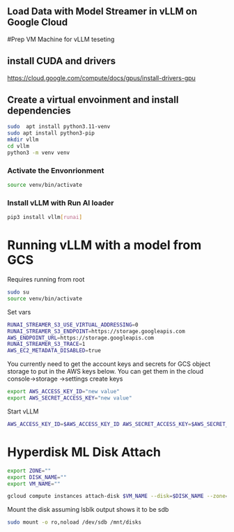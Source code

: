 ## Load Data with Model Streamer in vLLM on Google Cloud


#Prep VM Machine for vLLM teseting

## install CUDA and drivers
https://cloud.google.com/compute/docs/gpus/install-drivers-gpu

## Create a virtual envoinment and install dependencies 
 ```sh
sudo  apt install python3.11-venv
sudo apt install python3-pip
mkdir vllm
cd vllm
python3 -m venv venv
```

### Activate the Envonrionment
 ```sh
 source venv/bin/activate
```
### Install vLLM with Run AI loader
```sh
pip3 install vllm[runai]
```

# Running vLLM with a model from GCS
Requires running from root

```sh
sudo su
source venv/bin/activate
```

Set vars
```sh
RUNAI_STREAMER_S3_USE_VIRTUAL_ADDRESSING=0
RUNAI_STREAMER_S3_ENDPOINT=https://storage.googleapis.com
AWS_ENDPOINT_URL=https://storage.googleapis.com
RUNAI_STREAMER_S3_TRACE=1
AWS_EC2_METADATA_DISABLED=true
```
You currently need to get the account keys and secrets for GCS object storage to put in the AWS keys below. You can get them in the cloud console->storage ->settings create keys

```sh
export AWS_ACCESS_KEY_ID="new value"
export AWS_SECRET_ACCESS_KEY="new value"
```

Start vLLM
```sh
AWS_ACCESS_KEY_ID=$AWS_ACCESS_KEY_ID AWS_SECRET_ACCESS_KEY=$AWS_SECRET_ACCESS_KEY RUNAI_STREAMER_S3_ENDPOINT=https://storage.googleapis.com AWS_ENDPOINT_URL=https://storage.googleapis.com vllm serve s3://bkauf-models-usc/Llama-3.1-70B-Instruct --load-format runai_streamer --swap-space 10
```


# Hyperdisk ML Disk Attach

```sh
export ZONE=""
export DISK_NAME=""
export VM_NAME=""
```

```sh
gcloud compute instances attach-disk $VM_NAME --disk=$DISK_NAME --zone=$ZONE --mode=ro
```

Mount the disk assuming lsblk output shows it to be sdb
```sh
sudo mount -o ro,noload /dev/sdb /mnt/disks
```




